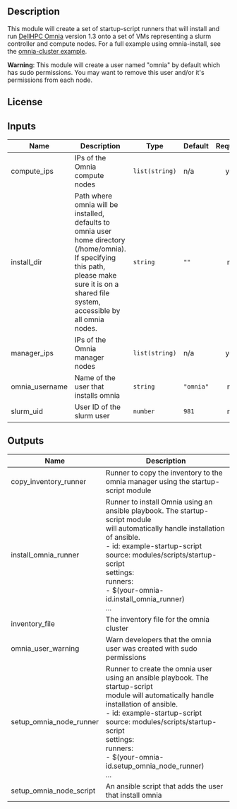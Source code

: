 ## Description

This module will create a set of startup-script runners that will install and
run [DellHPC Omnia](https://github.com/dellhpc/omnia) version 1.3 onto a set of
VMs representing a slurm controller and compute nodes. For a full example using
omnia-install, see the [omnia-cluster example].

**Warning**: This module will create a user named "omnia" by default which has
sudo permissions. You may want to remove this user and/or it's permissions from
each node.

[omnia-cluster example]: ../../../../community/examples/omnia-cluster.yaml

## License

<!-- BEGINNING OF PRE-COMMIT-TERRAFORM DOCS HOOK -->
## Inputs

| Name | Description | Type | Default | Required |
|------|-------------|------|---------|:--------:|
| compute\_ips | IPs of the Omnia compute nodes | `list(string)` | n/a | yes |
| install\_dir | Path where omnia will be installed, defaults to omnia user home directory (/home/omnia).<br>If specifying this path, please make sure it is on a shared file system, accessible by all omnia nodes. | `string` | `""` | no |
| manager\_ips | IPs of the Omnia manager nodes | `list(string)` | n/a | yes |
| omnia\_username | Name of the user that installs omnia | `string` | `"omnia"` | no |
| slurm\_uid | User ID of the slurm user | `number` | `981` | no |

## Outputs

| Name | Description |
|------|-------------|
| copy\_inventory\_runner | Runner to copy the inventory to the omnia manager using the startup-script module |
| install\_omnia\_runner | Runner to install Omnia using an ansible playbook. The startup-script module<br>will automatically handle installation of ansible.<br>- id: example-startup-script<br>  source: modules/scripts/startup-script<br>  settings:<br>    runners:<br>    - $(your-omnia-id.install\_omnia\_runner)<br>... |
| inventory\_file | The inventory file for the omnia cluster |
| omnia\_user\_warning | Warn developers that the omnia user was created with sudo permissions |
| setup\_omnia\_node\_runner | Runner to create the omnia user using an ansible playbook. The startup-script<br>module will automatically handle installation of ansible.<br>- id: example-startup-script<br>  source: modules/scripts/startup-script<br>  settings:<br>    runners:<br>    - $(your-omnia-id.setup\_omnia\_node\_runner)<br>... |
| setup\_omnia\_node\_script | An ansible script that adds the user that install omnia |

<!-- END OF PRE-COMMIT-TERRAFORM DOCS HOOK -->
